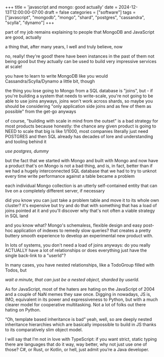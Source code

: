 +++
title = 'javascript and mongo: good actually'
date = 2024-12-13T12:00:00-07:00
draft = false
categories = ["software"]
tags = ["javascript", "mongodb", "mongo", "shard", "postgres", "cassandra", "scylla", "dynamo"]
+++

part of my job remains explaining to people that MongoDB and JavaScript are good, actually

a thing that, after many years, I well and truly believe, now

no, really! they're good! there have been instances in the past of them not being good but they actually can be used to build very impressive services at scale!

you have to learn to write MongoDB like you would Cassandra/Scylla/Dynamo a little bit, though

the thing you lose going to Mongo from a SQL database is "joins", but - if you're building a system that needs to write-scale, you're not going to be able to use joins anyways, joins won't work across shards, so maybe you should be considering "only application side joins and as few of them as possible" from the get-go anyways

of course, "building with scale in mind from the outset" is a bad strategy for most products because honestly:
the chance any given product is going to NEED to scale that big is like 1/1000, most companies literally just need POSTGRES and then SQL already has decades of lore and understanding and tooling behind it

_use postgres, dummy_

but the fact that we started with Mongo and built with Mongo and now have a product that's on Mongo is not a bad thing, and is, in fact, better than if we had a hugely interconnected SQL database that we had to try to unknot every time write performance against a table became a problem

each individual Mongo collection is an utterly self-contained entity that can live on a completely different server, if necessary

did you know you can just take a problem table and move it to its whole own cluster? it's expensive but try and do that with something that has a load of joins pointed at it and you'll discover why that's not often a viable strategy in SQL land

and you know what? Mongo's schemaless, flexible design and easy post-hoc application of indexes to remedy slow queries? that creates a pretty buttery smooth experience to develop an experimental new product with.

In lots of systems, you don't need a load of joins anyways: do you really ACTUALLY have a lot of relationships or does everything just have the single back-link to a "userId"?

In many cases, you have nested relationships, like a TodoGroup filled with Todos, but

_wait a minute, that can just be a nested object, sharded by userId._

As for JavaScript, most of the haters are hating on the JavaScript of 2004 and a couple of NaN memes they saw once. Digging in nowadays, JS is, IMO, equivalent in its power and expressiveness to Python, but with a much clearer model for cooperative multitasking. Not a lot of folks out there hating on Python.

“Oh, template based inheritance is bad” yeah, well, so are deeply nested inheritance hierarchies which are basically impossible to build in JS thanks to its comparatively slim object model.

I will say that I’m not in love with TypeScript: if you want strict, static typing there are languages that do it way, way better, why not just use one of those? C#, or Rust, or Kotlin, or hell, just admit you’re a Java developer.
